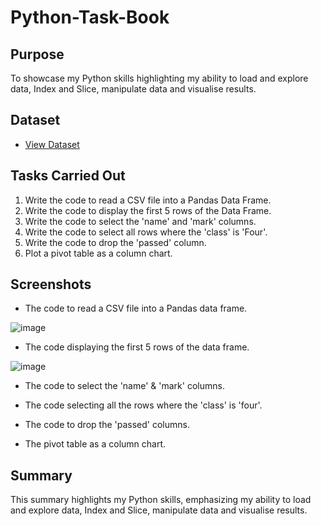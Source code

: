 # Python-Task-Book

## Purpose
To showcase my Python skills highlighting my ability to load and explore data, Index and Slice, manipulate data and visualise results.

## Dataset

- <a href="https://github.com/JJAnalytics/Python-Task-Book/blob/main/student.csv">View Dataset</a>

## Tasks Carried Out

1.	Write the code to read a CSV file into a Pandas Data Frame.
2.	Write the code to display the first 5 rows of the Data Frame.
3.	Write the code to select the 'name' and 'mark' columns.
4.	Write the code to select all rows where the 'class' is 'Four'.
5.	Write the code to drop the 'passed' column.
6.	Plot a pivot table as a column chart.

## Screenshots

- The code to read a CSV file into a Pandas data frame.

![image](https://github.com/user-attachments/assets/8b447ce6-cd6b-4b14-868b-52eccf88c83e)

  
- The code displaying the  first 5 rows of the data frame.

![image](https://github.com/user-attachments/assets/b5ae8477-dd51-4255-8495-0bd49081f140)

  
- The code to select the 'name' & 'mark' columns.


  
- The code selecting all the rows where the 'class' is 'four'.


  
- The code to drop the 'passed' columns.


  
- The pivot table as a column chart.

  

## Summary
This summary highlights my Python skills, emphasizing my ability to load and explore data, Index and Slice, manipulate data and visualise results.
